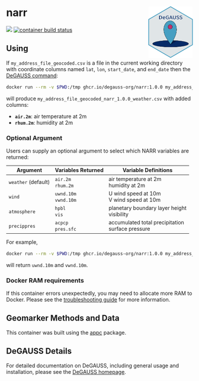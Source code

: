 # narr <a href='https://degauss.org'><img src='https://github.com/degauss-org/degauss_hex_logo/raw/main/PNG/degauss_hex.png' align='right' height='138.5' /></a>

[![](https://img.shields.io/github/v/release/degauss-org/narr?color=469FC2&label=version&sort=semver)](https://github.com/degauss-org/narr/releases)
[![container build status](https://github.com/degauss-org/narr/workflows/build-deploy-release/badge.svg)](https://github.com/degauss-org/narr/actions/workflows/build-deploy-release.yaml)

## Using

If `my_address_file_geocoded.csv` is a file in the current working directory with coordinate columns named `lat`, `lon`, `start_date`, and `end_date` then the [DeGAUSS command](https://degauss.org/using_degauss.html#DeGAUSS_Commands):

```sh
docker run --rm -v $PWD:/tmp ghcr.io/degauss-org/narr:1.0.0 my_address_file_geocoded.csv
```

will produce `my_address_file_geocoded_narr_1.0.0_weather.csv` with added columns:

- **`air.2m`**: air temperature at 2m
- **`rhum.2m`**: humidity at 2m

### Optional Argument

Users can supply an optional argument to select which NARR variables are returned: 

| Argument        | Variables Returned     | Variable Definitions |
|--------------|-----------|------------|
| `weather` (default) | `air.2m` <br> `rhum.2m`      | air temperature at 2m <br> humidity at 2m       |
| `wind`      | `uwnd.10m` <br> `vwnd.10m`  | U wind speed at 10m <br>  V wind speed at 10m     |
| `atmosphere`      | `hpbl` <br> `vis`  | planetary boundary layer height <br> visibility    |
| `precippres`      | `acpcp` <br> `pres.sfc`  | accumulated total precipitation <br> surface pressure    |

For example, 

```sh
docker run --rm -v $PWD:/tmp ghcr.io/degauss-org/narr:1.0.0 my_address_file_geocoded.csv wind 
```

will return `uwnd.10m` and `vwnd.10m`. 

### Docker RAM requirements

If this container errors unexpectedly, you may need to allocate more RAM to Docker. Please see the [troubleshooting guide](https://degauss.org/troubleshooting.html#Insufficient_Memory) for more information.

## Geomarker Methods and Data

This container was built using the [appc](https://geomarker.io/appc) package.

## DeGAUSS Details

For detailed documentation on DeGAUSS, including general usage and installation, please see the [DeGAUSS homepage](https://degauss.org).
